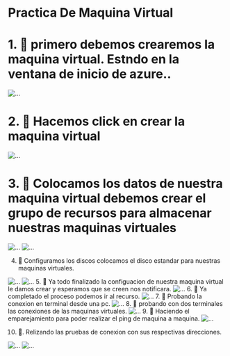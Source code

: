 <h1> Practica De Maquina Virtual </h1>
<h1>1. 🐧 primero debemos  crearemos  la maquina virtual.
    Estndo en la ventana de inicio de azure..</h1>

<img src="imageslinux/cap1.png" class="card-img-top" alt="...">

<h1>2. 🐧 Hacemos click en crear la maquina virtual</h1>

<img src="imageslinux/cap2.png" class="card-img-top" alt="...">

<h1>3. 🐧 Colocamos los datos de nuestra maquina virtual
    debemos crear el grupo de recursos para almacenar nuestras maquinas virtuales </h1>
<img src="imageslinux/cap3.png" class="card-img-top" alt="...">

<img src="imageslinux/cap4.png" class="card-img-top" alt="...">

4. 🐧 Configuramos los discos colocamos el disco estandar para nuestras maquinas virtuales.
<img src="imageslinux/cap5.png" class="card-img-top" alt="...">

<img src="imageslinux/cap6.png" class="card-img-top" alt="...">
5. 🐧 Ya todo finalizado la configuacion de nuestra maquina virtual le damos crear y esperamos que se creen nos notificara.
<img src="imageslinux/cap7.png" class="card-img-top" alt="...">
6. 🐧 Ya completado el proceso podemos ir al recurso.
<img src="imageslinux/cap8.png" class="card-img-top" alt="...">
7. 🐧  Probando la conexion en terminal desde una pc.
<img src="imageslinux/cap9.png" class="card-img-top" alt="...">
8. 🐧 probando con dos terminales las conexiones de las maquinas virtuales.

<img src="imageslinux/cap10.png" class="card-img-top" alt="...">
9. 🐧 Haciendo el emparejamiento para poder realizar el ping de maquina a maquina.

<img src="imageslinux/cap11.png" class="card-img-top" alt="...">

10. 🐧. Relizando las pruebas de conexion con sus respectivas direcciones.
<img src="imageslinux/cap12.png" class="card-img-top" alt="...">

<img src="imageslinux/cap13.png" class="card-img-top" alt="...">
